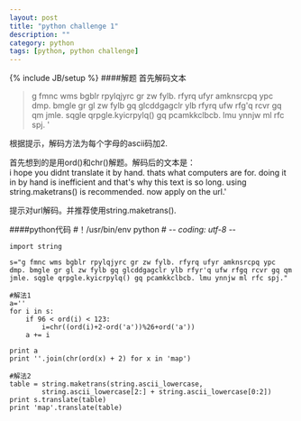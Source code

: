 ```yaml
---
layout: post
title: "python challenge 1"
description: ""
category: python 
tags: [python, python challenge]
---
```

{% include JB/setup %}
####解题
首先解码文本
>g fmnc wms bgblr rpylqjyrc gr zw fylb. rfyrq ufyr amknsrcpq ypc dmp. bmgle gr
>gl zw fylb gq glcddgagclr ylb rfyrq ufw rfg'q rcvr gq qm jmle. sqgle qrpgle.kyicrpylq() gq pcamkkclbcb.
>lmu ynnjw ml rfc spj.  '

根据提示，解码方法为每个字母的ascii码加2.

首先想到的是用ord()和chr()解题。解码后的文本是：  
i hope you didnt translate it by hand. thats what computers are for. doing it 
in by hand is inefficient and that's why this text is so long. using string.maketrans() is recommended.
now apply on the url.'
 
提示对url解码。并推荐使用string.maketrans().

####python代码
    #！/usr/bin/env python
    # -*- coding: utf-8 -*-
    
    import string
    
    s="g fmnc wms bgblr rpylqjyrc gr zw fylb. rfyrq ufyr amknsrcpq ypc dmp. bmgle gr gl zw fylb gq glcddgagclr ylb rfyr'q ufw rfgq rcvr gq qm jmle. sqgle qrpgle.kyicrpylq() gq pcamkkclbcb. lmu ynnjw ml rfc spj."
    
    #解法1
    a=''
    for i in s:
        if 96 < ord(i) < 123:
            i=chr((ord(i)+2-ord('a'))%26+ord('a'))
        a += i 

    print a
    print ''.join(chr(ord(x) + 2) for x in 'map')

    #解法2
    table = string.maketrans(string.ascii_lowercase,
            string.ascii_lowercase[2:] + string.ascii_lowercase[0:2])
    print s.translate(table)
    print 'map'.translate(table)

